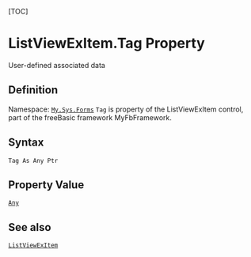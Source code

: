 [TOC]
# ListViewExItem.Tag Property
User-defined associated data
## Definition
Namespace: [`My.Sys.Forms`](My.Sys.Forms.md)
`Tag` is property of the ListViewExItem control, part of the freeBasic framework MyFbFramework.
## Syntax
```freeBasic
Tag As Any Ptr
```
## Property Value
[`Any`]("https://www.freebasic.net/wiki/KeyPgAny")
## See also
[`ListViewExItem`](ListViewExItem.md)
